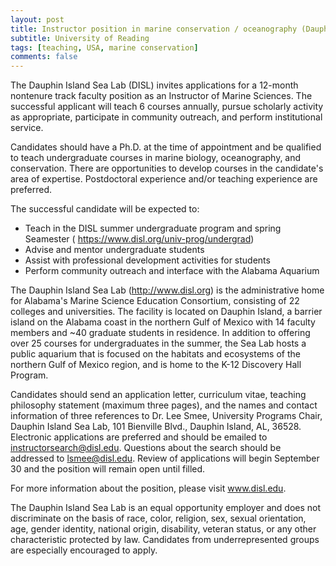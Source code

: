 ```yaml
---
layout: post
title: Instructor position in marine conservation / oceanography (Dauphin Island, Alabama)
subtitle: University of Reading
tags: [teaching, USA, marine conservation]
comments: false
---
```

The Dauphin Island Sea Lab (DISL) invites applications for a 12-month
nontenure track faculty position as an Instructor of Marine Sciences. The
successful applicant will teach 6 courses annually, pursue scholarly
activity as appropriate, participate in community outreach, and perform
institutional service.

Candidates should have a Ph.D. at the time of appointment and be qualified
to teach undergraduate courses in marine biology, oceanography, and
conservation. There are opportunities to develop courses in the candidate's
area of expertise. Postdoctoral experience and/or teaching experience are
preferred.

 The successful candidate will be expected to:

   - Teach in the DISL summer undergraduate program and spring Seamester (
   https://www.disl.org/univ-prog/undergrad)
   - Advise and mentor undergraduate students
   - Assist with professional development activities for students
   - Perform community outreach and interface with the Alabama Aquarium

The Dauphin Island Sea Lab (http://www.disl.org) is the administrative home
for Alabama's Marine Science Education Consortium, consisting of 22
colleges and universities. The facility is located on Dauphin Island, a
barrier island on the Alabama coast in the northern Gulf of Mexico with 14
faculty members and ~40 graduate students in residence. In addition to
offering over 25 courses for undergraduates in the summer, the Sea Lab
hosts a public aquarium that is focused on the habitats and ecosystems of
the northern Gulf of Mexico region, and is home to the K-12 Discovery Hall
Program.

Candidates should send an application letter, curriculum vitae, teaching
philosophy statement (maximum three pages), and the names and contact
information of three references to Dr. Lee Smee, University Programs Chair,
Dauphin Island Sea Lab, 101 Bienville Blvd., Dauphin Island, AL, 36528.
Electronic applications are preferred and should be emailed to
instructorsearch@disl.edu. Questions about the search should be addressed
to lsmee@disl.edu. Review of applications will begin September 30 and the
position will remain open until filled.

For more information about the position, please visit www.disl.edu.

The Dauphin Island Sea Lab is an equal opportunity employer and does not
discriminate on the basis of race, color, religion, sex, sexual
orientation, age, gender identity, national origin, disability, veteran
status, or any other characteristic protected by law. Candidates from
underrepresented groups are especially encouraged to apply.
